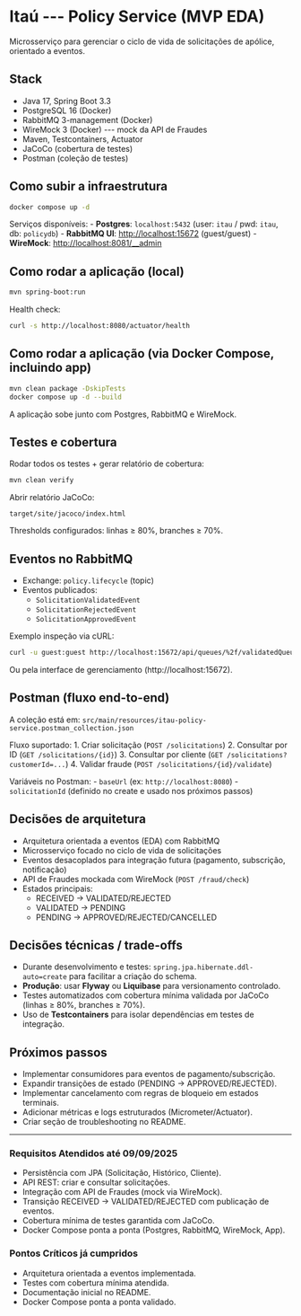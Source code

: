# Itaú --- Policy Service (MVP EDA)

Microsserviço para gerenciar o ciclo de vida de solicitações de apólice,
orientado a eventos.

## Stack

-   Java 17, Spring Boot 3.3
-   PostgreSQL 16 (Docker)
-   RabbitMQ 3-management (Docker)
-   WireMock 3 (Docker) --- mock da API de Fraudes
-   Maven, Testcontainers, Actuator
-   JaCoCo (cobertura de testes)
-   Postman (coleção de testes)

## Como subir a infraestrutura

``` bash
docker compose up -d
```

Serviços disponíveis: - **Postgres**: `localhost:5432` (user: `itau` /
pwd: `itau`, db: `policydb`) - **RabbitMQ UI**: <http://localhost:15672>
(guest/guest) - **WireMock**: <http://localhost:8081/__admin>

## Como rodar a aplicação (local)

``` bash
mvn spring-boot:run
```

Health check:

``` bash
curl -s http://localhost:8080/actuator/health
```

## Como rodar a aplicação (via Docker Compose, incluindo app)

``` bash
mvn clean package -DskipTests
docker compose up -d --build
```

A aplicação sobe junto com Postgres, RabbitMQ e WireMock.

## Testes e cobertura

Rodar todos os testes + gerar relatório de cobertura:

``` bash
mvn clean verify
```

Abrir relatório JaCoCo:

    target/site/jacoco/index.html

Thresholds configurados: linhas ≥ 80%, branches ≥ 70%.

## Eventos no RabbitMQ

-   Exchange: `policy.lifecycle` (topic)
-   Eventos publicados:
    -   `SolicitationValidatedEvent`
    -   `SolicitationRejectedEvent`
    -   `SolicitationApprovedEvent`

Exemplo inspeção via cURL:

``` bash
curl -u guest:guest http://localhost:15672/api/queues/%2f/validatedQueue/get -d'{"count":5,"requeue":true,"encoding":"auto"}'
```

Ou pela interface de gerenciamento (http://localhost:15672).

## Postman (fluxo end-to-end)

A coleção está em:
`src/main/resources/itau-policy-service.postman_collection.json`

Fluxo suportado: 1. Criar solicitação (`POST /solicitations`) 2.
Consultar por ID (`GET /solicitations/{id}`) 3. Consultar por cliente
(`GET /solicitations?customerId=...`) 4. Validar fraude
(`POST /solicitations/{id}/validate`)

Variáveis no Postman: - `baseUrl` (ex: `http://localhost:8080`) -
`solicitationId` (definido no create e usado nos próximos passos)

## Decisões de arquitetura

-   Arquitetura orientada a eventos (EDA) com RabbitMQ
-   Microsserviço focado no ciclo de vida de solicitações
-   Eventos desacoplados para integração futura (pagamento, subscrição,
    notificação)
-   API de Fraudes mockada com WireMock (`POST /fraud/check`)
-   Estados principais:
    -   RECEIVED → VALIDATED/REJECTED
    -   VALIDATED → PENDING
    -   PENDING → APPROVED/REJECTED/CANCELLED

## Decisões técnicas / trade-offs

-   Durante desenvolvimento e testes:
    `spring.jpa.hibernate.ddl-auto=create` para facilitar a criação do
    schema.
-   **Produção**: usar **Flyway** ou **Liquibase** para versionamento
    controlado.
-   Testes automatizados com cobertura mínima validada por JaCoCo
    (linhas ≥ 80%, branches ≥ 70%).
-   Uso de **Testcontainers** para isolar dependências em testes de
    integração.

## Próximos passos

-   Implementar consumidores para eventos de pagamento/subscrição.
-   Expandir transições de estado (PENDING → APPROVED/REJECTED).
-   Implementar cancelamento com regras de bloqueio em estados
    terminais.
-   Adicionar métricas e logs estruturados (Micrometer/Actuator).
-   Criar seção de troubleshooting no README.

------------------------------------------------------------------------

### Requisitos Atendidos até 09/09/2025

-   Persistência com JPA (Solicitação, Histórico, Cliente).
-   API REST: criar e consultar solicitações.
-   Integração com API de Fraudes (mock via WireMock).
-   Transição RECEIVED → VALIDATED/REJECTED com publicação de eventos.
-   Cobertura mínima de testes garantida com JaCoCo.
-   Docker Compose ponta a ponta (Postgres, RabbitMQ, WireMock, App).

### Pontos Críticos já cumpridos

-   Arquitetura orientada a eventos implementada.
-   Testes com cobertura mínima atendida.
-   Documentação inicial no README.
-   Docker Compose ponta a ponta validado.

